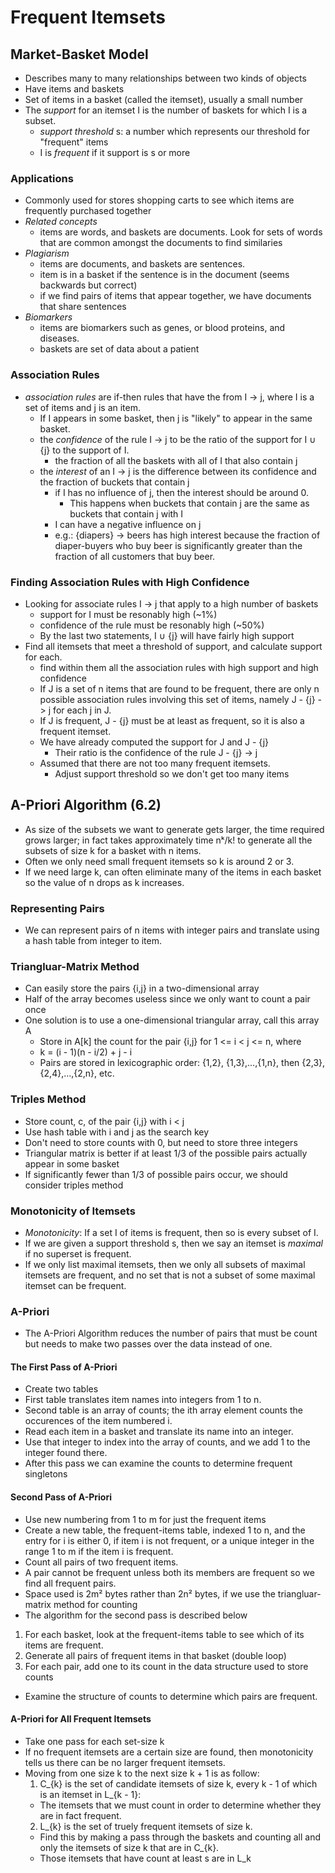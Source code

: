 # Frequent Itemsets

## Market-Basket Model
  - Describes many to many relationships between two kinds of objects
  - Have items and baskets
  - Set of items in a basket (called the itemset), usually a small number
  - The *support* for an itemset I is the number of baskets for which I is a subset.
    - *support threshold* s: a number which represents our threshold for "frequent" items
    - I is *frequent* if it support is s or more

### Applications
  - Commonly used for stores shopping carts to see which items are frequently purchased together
  - *Related concepts*
    - items are words, and baskets are documents. Look for sets of words that are common amongst the documents to find similaries
  - *Plagiarism*
    - items are documents, and baskets are sentences.
    - item is in a basket if the sentence is in the document (seems backwards but correct)
    - if we find pairs of items that appear together, we have documents that share sentences
  - *Biomarkers*
    - items are biomarkers such as genes, or blood proteins, and diseases.
    - baskets are set of data about a patient

### Association Rules
  - *association rules* are if-then rules that have the from I -> j, where I is a set of items and j is an item.
    - If I appears in some basket, then j is "likely" to appear in the same basket.
    - the *confidence* of the rule I -> j to be the ratio of the support for I ∪ {j} to the support of I.
      - the fraction of all the baskets with all of I that also contain j
    - the *interest* of an I -> j is the difference between its confidence and the fraction of buckets that contain j
      - if I has no influence of j, then the interest should be around 0.
        - This happens when buckets that contain j are the same as buckets that contain j with I
      - I can have a negative influence on j
      - e.g.: {diapers} -> beers has high interest because the fraction of diaper-buyers who buy beer is significantly greater than the fraction of all customers that buy beer.

### Finding Association Rules with High Confidence
  - Looking for associate rules I -> j that apply to a high number of baskets
    - support for I must be resonably high (~1%)
    - confidence of the rule must be resonably high (~50%)
    - By the last two statements, I ∪ {j} will have fairly high support
  - Find all itemsets that meet a threshold of support, and calculate support for each.
    - find within them all the association rules with high support and high confidence
    - If J is a set of n items that are found to be frequent, there are only n possible association rules involving this set of items, namely J - {j} -> j for each j in J.
    - If J is frequent, J - {j} must be at least as frequent, so it is also a frequent itemset.
    - We have already computed the support for J and J - {j}
      - Their ratio is the confidence of the rule J - {j} -> j
    - Assumed that there are not too many frequent itemsets.
      - Adjust support threshold so we don't get too many items

## A-Priori Algorithm (6.2)
- As size of the subsets we want to generate gets larger, the time required grows larger; in fact takes approximately time nᵏ/k! to generate all the subsets of size k for a basket with n items.
- Often we only need small frequent itemsets so k is around 2 or 3.
- If we need large k, can often eliminate many of the items in each basket so the value of n drops as k increases.

### Representing Pairs
  - We can represent pairs of n items with integer pairs and translate using a hash table from integer to item.

### Triangluar-Matrix Method
  - Can easily store the pairs {i,j} in a two-dimensional array
  - Half of the array becomes useless since we only want to count a pair once
  - One solution is to use a one-dimensional triangular array, call this array A
    - Store in A[k] the count for the pair {i,j} for 1 <= i < j <= n, where
    - k = (i - 1)(n - i/2) + j - i
    - Pairs are stored in lexicographic order: {1,2}, {1,3},...,{1,n}, then {2,3}, {2,4},...,{2,n}, etc.

### Triples Method
  - Store count, c, of the pair {i,j} with i < j
  - Use hash table with i and j as the search key
  - Don't need to store counts with 0, but need to store three integers
  - Triangular matrix is better if at least 1/3 of the possible pairs actually appear in some basket
  - If significantly fewer than 1/3 of possible pairs occur, we should consider triples method

### Monotonicity of Itemsets
  - *Monotonicity*: If a set I of items is frequent, then so is every subset of I.
  - If we are given a support threshold s, then we say an itemset is *maximal* if no superset is frequent.
  - If we only list maximal itemsets, then we only all subsets of maximal itemsets are frequent, and no set that is not a subset of some maximal itemset can be frequent.

### A-Priori
  - The A-Priori Algorithm reduces the number of pairs that must be count but needs to make two passes over the data instead of one.

#### The First Pass of A-Priori
  - Create two tables
  - First table translates item names into integers from 1 to n.
  - Second table is an array of counts; the ith array element counts the occurences of the item numbered i.
  - Read each item in a basket and translate its name into an integer.
  - Use that integer to index into the array of counts, and we add 1 to the integer found there.
  - After this pass we can examine the counts to determine frequent singletons

#### Second Pass of A-Priori
  - Use new numbering from 1 to m for just the frequent items
  - Create a new table, the frequent-items table, indexed 1 to n, and the entry for i is either 0, if item i is not frequent, or a unique integer in the range 1 to m if the item i is frequent.
  - Count all pairs of two frequent items.
  - A pair cannot be frequent unless both its members are frequent so we find all frequent pairs.
  - Space used is 2m² bytes rather than 2n² bytes, if we use the triangluar-matrix method for counting
  - The algorithm for the second pass is described below
  1. For each basket, look at the frequent-items table to see which of its items are frequent.
  2. Generate all pairs of frequent items in that basket (double loop)
  3. For each pair, add one to its count in the data structure used to store counts
  - Examine the structure of counts to determine which pairs are frequent.

#### A-Priori for All Frequent Itemsets
  - Take one pass for each set-size k
  - If no frequent itemsets are a certain size are found, then monotonicity tells us there can be no larger frequent itemsets.
  - Moving from one size k to the next size k + 1 is as follow:
    1. C_{k} is the set of candidate itemsets of size k, every k - 1 of which is an itemset in L_{k - 1}:
      - The itemsets that we must count in order to determine whether they are in fact frequent.
    2. L_{k} is the set of truely frequent itemsets of size k.
      - Find this by making a pass through the baskets and counting all and only the itemsets of size k that are in C_{k}.
      - Those itemsets that have count at least s are in L_k
